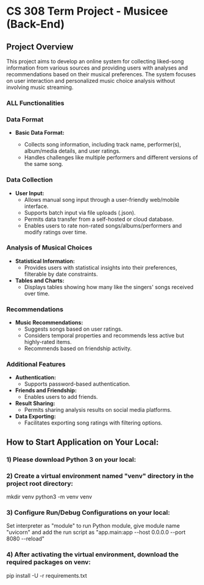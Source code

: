# CS 308 Term Project - Musicee (Back-End)

## Project Overview

This project aims to develop an online system for collecting liked-song information from various sources and providing users with analyses and recommendations based on their musical preferences. 
The system focuses on user interaction and personalized music choice analysis without involving music streaming.

### ALL Functionalities

### Data Format

- **Basic Data Format:**
  
  - Collects song information, including track name, performer(s), album/media details, and user ratings.
  - Handles challenges like multiple performers and different versions of the same song.

### Data Collection

- **User Input:**
  - Allows manual song input through a user-friendly web/mobile interface.
  - Supports batch input via file uploads (.json).
  - Permits data transfer from a self-hosted or cloud database.
  - Enables users to rate non-rated songs/albums/performers and modify ratings over time.

### Analysis of Musical Choices

- **Statistical Information:**
  - Provides users with statistical insights into their preferences, filterable by date constraints.
- **Tables and Charts:**
  - Displays tables showing how many like the singers' songs received over time.

### Recommendations

- **Music Recommendations:**
  - Suggests songs based on user ratings.
  - Considers temporal properties and recommends less active but highly-rated items.
  - Recommends based on friendship activity.

### Additional Features

- **Authentication:**
  - Supports password-based authentication.
- **Friends and Friendship:**
  - Enables users to add friends.
- **Result Sharing:**
  - Permits sharing analysis results on social media platforms.
- **Data Exporting:**
  - Facilitates exporting song ratings with filtering options.
 
## How to Start Application on Your Local:

### 1) Please download Python 3 on your local:

### 2) Create a virtual environment named "venv" directory in the project root directory:
mkdir venv
python3 -m venv venv

### 3) Configure Run/Debug Configurations on your local:
Set interpreter as "module" to run Python module, give module name "uvicorn" and add the run script as "app.main:app --host 0.0.0.0 --port 8080 --reload"

### 4) After activating the virtual environment, download the required packages on venv:
pip install -U -r requirements.txt
